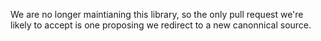 We are no longer maintianing this library, so the only pull request we're likely to accept is one proposing we redirect to a new canonnical source.
